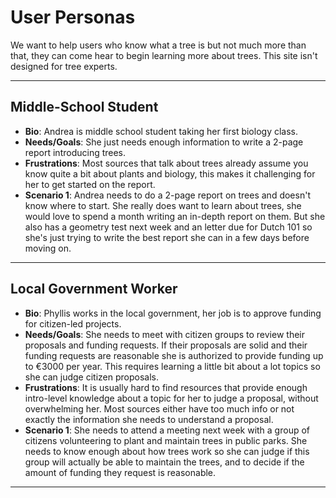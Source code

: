 # User Personas

<!-- some introduction -->

We want to help users who know what a tree is but not much more than that, they
can come hear to begin learning more about trees. This site isn't designed for
tree experts.

---

<!-- a persona -->

## Middle-School Student

- **Bio**: Andrea is middle school student taking her first biology class.
- **Needs/Goals**: She just needs enough information to write a 2-page report
  introducing trees.
- **Frustrations**: Most sources that talk about trees already assume you know
  quite a bit about plants and biology, this makes it challenging for her to get
  started on the report.
- **Scenario 1**: Andrea needs to do a 2-page report on trees and doesn't know
  where to start. She really does want to learn about trees, she would love to
  spend a month writing an in-depth report on them. But she also has a geometry
  test next week and an letter due for Dutch 101 so she's just trying to write
  the best report she can in a few days before moving on.

---

<!-- more personas ... -->

## Local Government Worker

- **Bio**: Phyllis works in the local government, her job is to approve funding
  for citizen-led projects.
- **Needs/Goals**: She needs to meet with citizen groups to review their
  proposals and funding requests. If their proposals are solid and their funding
  requests are reasonable she is authorized to provide funding up to €3000 per
  year. This requires learning a little bit about a lot topics so she can judge
  citizen proposals.
- **Frustrations**: It is usually hard to find resources that provide enough
  intro-level knowledge about a topic for her to judge a proposal, without
  overwhelming her. Most sources either have too much info or not exactly the
  information she needs to understand a proposal.
- **Scenario 1**: She needs to attend a meeting next week with a group of
  citizens volunteering to plant and maintain trees in public parks. She needs
  to know enough about how trees work so she can judge if this group will
  actually be able to maintain the trees, and to decide if the amount of funding
  they request is reasonable.

---
